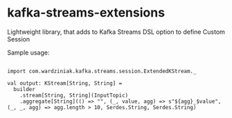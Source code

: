 # kafka-streams-extensions

Lightweight library, that adds to Kafka Streams DSL option to define Custom Session

Sample usage:

```

import com.wardziniak.kafka.streams.session.ExtendedKStream._

val output: KStream[String, String] = 
  builder
    .stream[String, String](InputTopic)
    .aggregate[String](() => "", (_, value, agg) => s"${agg}_$value", (_, _, agg) => agg.length > 10, Serdes.String, Serdes.String)
```
